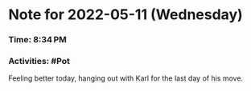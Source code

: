 # Note for 2022-05-11 (Wednesday)
### Time: 8:34 PM
### Activities: #Pot

Feeling better today, hanging out with Karl for the last day of his move.
